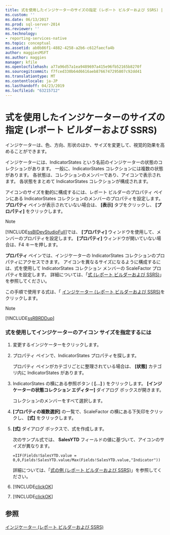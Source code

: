 ```yaml
---
title: 式を使用したインジケーターのサイズの指定 (レポート ビルダーおよび SSRS) | Microsoft Docs
ms.custom: ''
ms.date: 06/13/2017
ms.prod: sql-server-2014
ms.reviewer: ''
ms.technology:
- reporting-services-native
ms.topic: conceptual
ms.assetid: ab0b86f1-4882-4258-a2b6-c612faecfa4b
author: maggiesMSFT
ms.author: maggies
manager: kfile
ms.openlocfilehash: a77a96d57a1ea9489697a415e96fb52165b8270f
ms.sourcegitcommit: f7fced330b64d6616aeb8766747295807c92dd41
ms.translationtype: MT
ms.contentlocale: ja-JP
ms.lasthandoff: 04/23/2019
ms.locfileid: "63215712"
---
```

# <a name="specify-the-size-of-an-indicator-using-an-expression-report-builder-and-ssrs"></a>式を使用したインジケーターのサイズの指定 (レポート ビルダーおよび SSRS)
  インジケーターは、色、方向、形状のほか、サイズを変更して、視覚的効果を高めることができます。  
  
 インジケーターには、IndicatorStates という名前のインジケーターの状態のコレクションがあります。 一般に、IndicatorStates コレクションには複数の状態があります。 各状態は、コレクションのメンバーであり、アイコンで表示されます。 各状態をまとめて IndicatorStates コレクションが構成されます。  
  
 アイコンのサイズを動的に構成するには、レポート ビルダーのプロパティ ペインにある IndicatorStates コレクションのメンバーのプロパティを設定します。 **プロパティ** ペインが表示されていない場合は、 **[表示]** タブをクリックし、 **[プロパティ]** をクリックします。  
  
> [!NOTE]  
>  [!INCLUDE[ssBIDevStudioFull](../../includes/ssbidevstudiofull-md.md)]では、 **[プロパティ]** ウィンドウを使用して、メンバーのプロパティを設定します。 **[プロパティ]** ウィンドウが開いていない場合は、F4 キーを押します。  
  
 **プロパティ** ペインでは、インジケーターの IndicatorStates コレクションのプロパティにアクセスできます。 アイコンを異なるサイズになるように構成するには、式を使用して IndicatorStates コレクション メンバーの ScaleFactor プロパティを設定します。 詳細については、「[式 (レポート ビルダーおよび SSRS)](expressions-report-builder-and-ssrs.md)」を参照してください。  
  
 この手順で使用する式は、「 [インジケーター &#40;レポート ビルダーおよび SSRS&#41;](indicators-report-builder-and-ssrs.md)をクリックします。  
  
> [!NOTE]  
>  [!INCLUDE[ssRBRDDup](../../includes/ssrbrddup-md.md)]  
  
### <a name="to-specify-the-indicator-icon-size-using-an-expression"></a>式を使用してインジケーターのアイコン サイズを指定するには  
  
1.  変更するインジケーターをクリックします。  
  
2.  プロパティ ペインで、IndicatorStates プロパティを探します。  
  
     プロパティ ペインがカテゴリごとに整理されている場合は、 **[状態]** カテゴリ内に IndicatorStates があります。  
  
3.  IndicatorStates の横にある参照ボタン ( **[...]** ) をクリックします。 **[インジケーターの状態コレクション エディター]** ダイアログ ボックスが開きます。  
  
     コレクションのメンバーをすべて選択します。  
  
4.  **[プロパティの複数選択]** の一覧で、ScaleFactor の横にある下矢印をクリックし、 **[式]** をクリックします。  
  
5.  **[式]** ダイアログ ボックスで、式を作成します。  
  
     次のサンプル式では、 **SalesYTD** フィールドの値に基づいて、アイコンのサイズが異なります。  
  
     `=IIF(Fields!SalesYTD.value = 0,0,Fields!SalesYTD.value/Max(Fields!SalesYTD.value,"Indicator"))`  
  
     詳細については、「[式の例 &#40;レポート ビルダーおよび SSRS&#41;](expression-examples-report-builder-and-ssrs.md)」を参照してください。  
  
6.  [!INCLUDE[clickOK](../../includes/clickok-md.md)]  
  
7.  [!INCLUDE[clickOK](../../includes/clickok-md.md)]  
  
## <a name="see-also"></a>参照  
 [インジケーター &#40;レポート ビルダーおよび SSRS&#41;](indicators-report-builder-and-ssrs.md)  
  
  
